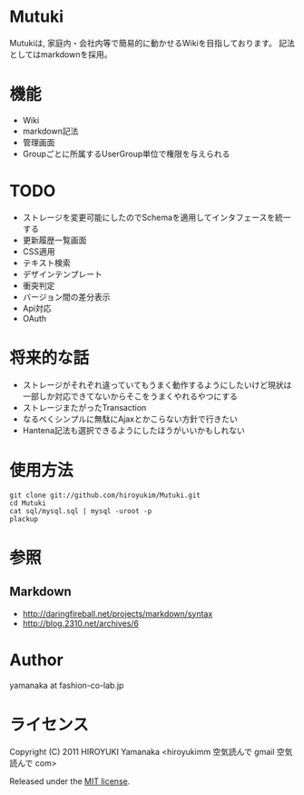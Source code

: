 # Mutuki 

Mutukiは, 家庭内・会社内等で簡易的に動かせるWikiを目指しております。
記法としてはmarkdownを採用。

# 機能

+ Wiki
+ markdown記法
+ 管理画面
+ Groupごとに所属するUserGroup単位で権限を与えられる

# TODO 

+ ストレージを変更可能にしたのでSchemaを適用してインタフェースを統一する
+ 更新履歴一覧画面
+ CSS適用
+ テキスト検索
+ デザインテンプレート
+ 衝突判定
+ バージョン間の差分表示
+ Api対応
+ OAuth

# 将来的な話 

+ ストレージがそれぞれ違っていてもうまく動作するようにしたいけど現状は一部しか対応できてないからそこをうまくやれるやつにする
+ ストレージまたがったTransaction
+ なるべくシンプルに無駄にAjaxとかこらない方針で行きたい
+ Hantena記法も選択できるようにしたほうがいいかもしれない

# 使用方法 

    git clone git://github.com/hiroyukim/Mutuki.git
    cd Mutuki
    cat sql/mysql.sql | mysql -uroot -p
    plackup 

# 参照

## Markdown

+ http://daringfireball.net/projects/markdown/syntax
+ http://blog.2310.net/archives/6

# Author

yamanaka at fashion-co-lab.jp

# ライセンス

Copyright (C) 2011 HIROYUKI Yamanaka <hiroyukimm 空気読んで gmail 空気読んで com>

Released under the [MIT license](http://creativecommons.org/licenses/MIT/).
